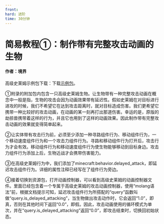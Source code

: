 ```yaml
---
front:
hard: 进阶
time: 30分钟
---
```


# 简易教程①：制作带有完整攻击动画的生物



#### 作者：境界



高级史莱姆示例包下载：下载[示例包](https://g79.gdl.netease.com/guidedemo-case11.zip)。

①附录的附加包内包含一只高级史莱姆生物。让生物带有一种完整攻击动画在概念中一般是指，生物的攻击会因为动画效果带有延迟性。假如史莱姆在对目标进行进攻的时候，我们不希望它在达到攻击距离时，就对目标造成伤害。我们更希望它携带一种比较好的攻击动画，在动画的某一刻再打出那道伤害。幸运的是，原版的劫掠兽携带着这样的行为，并且它也用到了这样的动画效果。因此制作带有完整攻击动画的效果就变得简单起来。



②让实体带有攻击行为前，必须至少添加一种寻路组件行为、移动组件行为，一个移动速度组件行为和一个攻击力组件行为。寻路和移动组件行为打开后，攻击行为才会有效。移动组件行为和移动速度组件行为使生物能够移动到目标身边。攻击力组件行为添加上后，生物近战才会携带伤害能力。



③在高级史莱姆行为中，我们添加了minecraft:behavior.delayed_attack，即延迟攻击组件行为。详细的属性注释已经写在了组件行为旁边。



④接着切换到资源包，打开动画控制器，可以看到高级史莱姆的动画控制器文件。里面已经包含着一个专属于高级史莱姆的攻击动画控制器，使用“molang语法”前，根据文档提示可知，延迟攻击组件行为所搭配的“query”函数叫做“query.is_delayed_attacking”，当生物做出攻击动作时，它会返回“1.0”，即真，否则在其他时间下返回“0.0”，即假。因此，攻击动画使用的循环模式为单次，并在“query.is_delayed_attacking”返回“0.0”，即攻击结束时，切换回初始状态。

